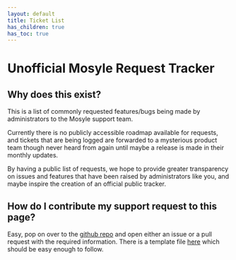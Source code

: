 ```yaml
---
layout: default
title: Ticket List
has_children: true
has_toc: true
---
```


# Unofficial Mosyle Request Tracker

## Why does this exist?

This is a list of commonly requested features/bugs being made by administrators to the Mosyle support team.

Currently there is no publicly accessible roadmap available for requests, and tickets that are being logged are forwarded to a mysterious product team though never heard from again until maybe a release is made in their monthly updates.

By having a public list of requests, we hope to provide greater transparency on issues and features that have been raised by administrators like you, and maybe inspire the creation of an official public tracker.

## How do I contribute my support request to this page?

Easy, pop on over to the [github repo](https://github.com/BiosPlus/mosyle-request-list) and open either an issue or a pull request with the required information. There is a template file [here](https://github.com/BiosPlus/mosyle-request-list/blob/main/docs/templates/template.md?plain=1) which should be easy enough to follow.
